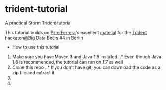 trident-tutorial
================

A practical Storm Trident tutorial

This tutorial builds on [Pere Ferrera][1]'s excellent [material][2] for the [Trident hackaton@Big Data Beers #4 in Berlin][3]

[1]:https://github.com/pereferrera
[2]:https://github.com/pereferrera/trident-hackaton
[3]:http://www.meetup.com/Big-Data-Beers/events/112226662/


* How to use this tutorial
 1. Make sure you have Maven 3 and Java 1.6 installed
 ..* Even though Java 1.6 is recommended, the tutorial can run on 1.7 as well
 2. Clone this repo
 ..* If you don't have git, you can download the code as a zip file and extract it
 2. 
 2. 

